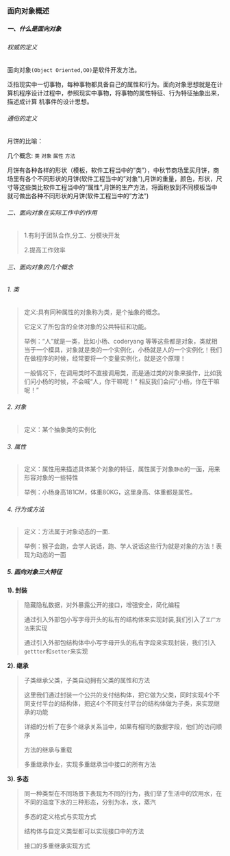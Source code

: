 
### 面向对象概述

##### 一、什么是面向对象

###### 权威的定义

面向对象`(Object Oriented,OO)`是软件开发方法。

泛指现实中一切事物，每种事物都具备自己的属性和行为。面向对象思想就是在计算机程序设计过程中，参照现实中事物，将事物的属性特征、行为特征抽象出来，描述成计算 机事件的设计思想。

###### 通俗的定义

月饼的比喻：

几个概念: `类` `对象` `属性` `方法`

月饼有各种各样的形状（模板，软件工程当中的”类”），中秋节商场里买月饼，商场里有各个不同形状的月饼(软件工程当中的”对象”),月饼的重量，颜色，形状，尺寸等这些类比软件工程当中的”属性”,月饼的生产方法，将面粉放到不同模板当中就可做出各种不同形状的月饼(软件工程当中的”方法”)

###### 二、面向对象在实际工作中的作用

> 1.有利于团队合作,分工、分模块开发
> 
> 2.提高工作效率

###### 三、面向对象的几个概念

###### 1. 类

> 定义:具有同种属性的对象称为类，是个抽象的概念。
> 
> 它定义了所包含的全体对象的公共特征和功能。
> 
> 举例：“人”就是一类，比如小杨、coderyang 等等这些都是对象，类就相当于一个模具，对象就是类的一个实例化，小杨就是人的一个实例化！我们在做程序的时候，经常要将一个变量实例化，就是这个原理！
>
> 一般情况下，在调用类时不直接调用类，而是通过类的对象来操作，比如我们问小杨的时候，不会喊“人，你干嘛呢！” 相反我们会问“小杨，你在干嘛呢！”
> 

###### 2. 对象

> 定义：某个抽象类的实例化

###### 3. 属性

> 定义：属性用来描述具体某个对象的特征，属性属于对象`静态`的一面，用来形容对象的一些特性
> 
> 举例：小杨身高181CM，体重80KG，这里身高、体重都是属性。

###### 4. 行为或方法

> 定义：方法属于对象动态的一面.
> 
> 举例：猴子会跑，会学人说话，跑、学人说话这些行为就是对象的方法！表现为动态的一面

##### 5. 面向对象三大特征

**1). 封装**

> 隐藏隐私数据，对外暴露公开的接口，增强安全，简化编程
> 
> 通过引入外部包小写字母开头的私有的结构体来实现封装,我们引入了`工厂方法`来实现
> 
> 通过引入外部包结构体中小写字母开头的私有字段来实现封装，我们引入`gettter`和`setter`来实现


**2). 继承**

> 子类继承父类，子类自动拥有父类的属性和方法
> 
> 这里我们通过封装一个公共的支付结构体，把它做为父类，同时实现4个不同支付平台的结构体，把这4个不同支付平台的结构体做为子类，来实现继承的功能
> 
> 详细的分析了在多个继承关系当中，如果有相同的数据字段，他们的访问顺序
> 
> 方法的继承与重载
> 
> 多重继承作业，实现多重继承当中接口的所有方法

**3). 多态**

> 同一种类型在不同场景下表现为不同的行为，我们举了生活中的饮用水，在不同的温度下水的三种形态，分别为冰，水，蒸汽
> 
> 多态的定义格式与实现方式
> 
> 结构体与自定义类型都可以实现接口中的方法
> 
> 接口的多重继承实现方式
